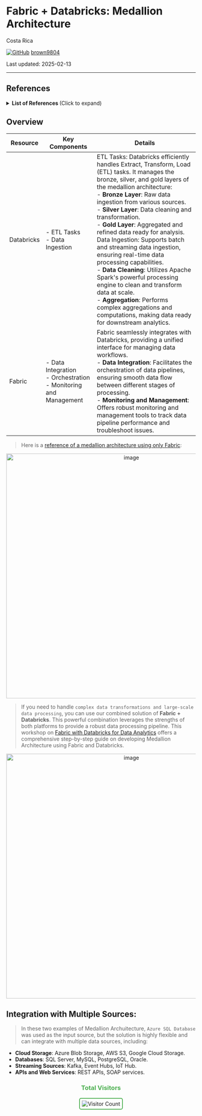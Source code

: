 # Fabric + Databricks: Medallion Architecture 

Costa Rica

[![GitHub](https://img.shields.io/badge/--181717?logo=github&logoColor=ffffff)](https://github.com/)
[brown9804](https://github.com/brown9804)

Last updated: 2025-02-13

------------------------------------------

## References 

<details>
<summary><b>List of References </b> (Click to expand)</summary>

- [TechExcel: Microsoft Fabric with Azure Databricks for Data Analytics (lvl 300 / CSU) lab](https://microsoft.github.io/TechExcel-Fabric-with-Databricks-for-Data-Analytics/)
- [Databricks Unity Catalog tables available in Microsoft Fabric](https://blog.fabric.microsoft.com/en-us/blog/databricks-unity-catalog-tables-available-in-microsoft-fabric/)
- [Integrate OneLake with Azure Databricks](https://learn.microsoft.com/en-us/fabric/onelake/onelake-azure-databricks)
- [Tutorial: Configure Microsoft Fabric mirrored databases from Azure Databricks (Preview)](https://learn.microsoft.com/en-us/fabric/database/mirrored-database/azure-databricks-tutorial)
- [Integrating Microsoft Fabric with Azure Databricks Delta Tables](https://techcommunity.microsoft.com/blog/fasttrackforazureblog/integrating-microsoft-fabric-with-azure-databricks-delta-tables/3916332)
- [Data Intelligence End-to-End with Azure Databricks and Microsoft Fabric](https://techcommunity.microsoft.com/blog/azurearchitectureblog/data-intelligence-end-to-end-with-azure-databricks-and-microsoft-fabric/4232621)

</details>

## Overview 

| Resource   | Key Components           | Details                                                                 |
|------------|--------------------------|-------------------------------------------------------------------------|
| Databricks | - ETL Tasks<br/> - Data Ingestion              | ETL Tasks: Databricks efficiently handles Extract, Transform, Load (ETL) tasks. It manages the bronze, silver, and gold layers of the medallion architecture: <br> - **Bronze Layer**: Raw data ingestion from various sources. <br> - **Silver Layer**: Data cleaning and transformation. <br> - **Gold Layer**: Aggregated and refined data ready for analysis. <br> Data Ingestion: Supports batch and streaming data ingestion, ensuring real-time data processing capabilities. <br> - **Data Cleaning**: Utilizes Apache Spark's powerful processing engine to clean and transform data at scale. <br> - **Aggregation**: Performs complex aggregations and computations, making data ready for downstream analytics. |
| Fabric     | - Data Integration <br> - Orchestration <br> - Monitoring and Management | Fabric seamlessly integrates with Databricks, providing a unified interface for managing data workflows. <br> - **Data Integration**: Facilitates the orchestration of data pipelines, ensuring smooth data flow between different stages of processing. <br> - **Monitoring and Management**: Offers robust monitoring and management tools to track data pipeline performance and troubleshoot issues. |

> Here is a [reference of a medallion architecture using only Fabric](https://github.com/MicrosoftCloudEssentials-LearningHub/MS-Fabric-Essentials-Workshop/tree/main/AzurePortal/1_MedallionArch):

<p align="center">
  <img width="650" alt="image" src="https://github.com/user-attachments/assets/15a7dbfe-524b-4aa9-9b45-3db6bca2dd03" />
</p>

> If you need to handle `complex data transformations and large-scale data processing`, you can use our combined solution of **Fabric + Databricks**. This powerful combination leverages the strengths of both platforms to provide a robust data processing pipeline. This workshop on [Fabric with Databricks for Data Analytics](https://microsoft.github.io/TechExcel-Fabric-with-Databricks-for-Data-Analytics/) offers a comprehensive step-by-step guide on developing Medallion Architecture using Fabric and Databricks. <br/>

<p align="center">
  <img width="650" alt="image" src="https://github.com/user-attachments/assets/58431d3b-e294-46fe-89a4-92a046168ec4" />
</p>

## Integration with Multiple Sources:

> In these two examples of Medallion Archuitecture, `Azure SQL Database` was used as the input source, but the solution is highly flexible and can integrate with multiple data sources, including:

- **Cloud Storage**: Azure Blob Storage, AWS S3, Google Cloud Storage.
- **Databases**: SQL Server, MySQL, PostgreSQL, Oracle.
- **Streaming Sources**: Kafka, Event Hubs, IoT Hub.
- **APIs and Web Services**: REST APIs, SOAP services.


<div align="center">
  <h3 style="color: #4CAF50;">Total Visitors</h3>
  <img src="https://profile-counter.glitch.me/brown9804/count.svg" alt="Visitor Count" style="border: 2px solid #4CAF50; border-radius: 5px; padding: 5px;"/>
</div>
